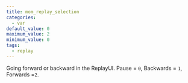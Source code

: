 ```yaml
---
title: mom_replay_selection
categories:
  - var
default_value: 0
maximum_value: 2
minimum_value: 0
tags:
  - replay
---
```


Going forward or backward in the ReplayUI. Pause = `0`, Backwards = `1`, Forwards =`2`.
